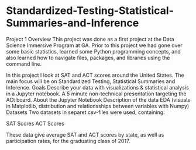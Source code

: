 # Standardized-Testing-Statistical-Summaries-and-Inference
Project 1
Overview
This project was done as a first project at the Data Science Immersive Program at GA. Prior to this project we had gone over some basic statistics, learned some Python programming concepts, and also learned how to navigate files, packages, and libraries using the command line.

In this project I look at SAT and ACT scores around the United States. The main focus will be on Standardized Testing, Statistical Summaries and Inference.
Goals
Describe your data with visualizations & statistical analysis in a Jupyter notebook.
A 5 minute non-technical presentation targeting the ACt board. 
About the Jupyter Notebook
Description of the data
EDA (visuals in Matplotlib, distribution and relationsships between variables with Numpy)
Datasets
Two datasets in separet csv-files were used, containing:

SAT Scores
ACT Scores


These data give average SAT and ACT scores by state, as well as participation rates, for the graduating class of 2017.
